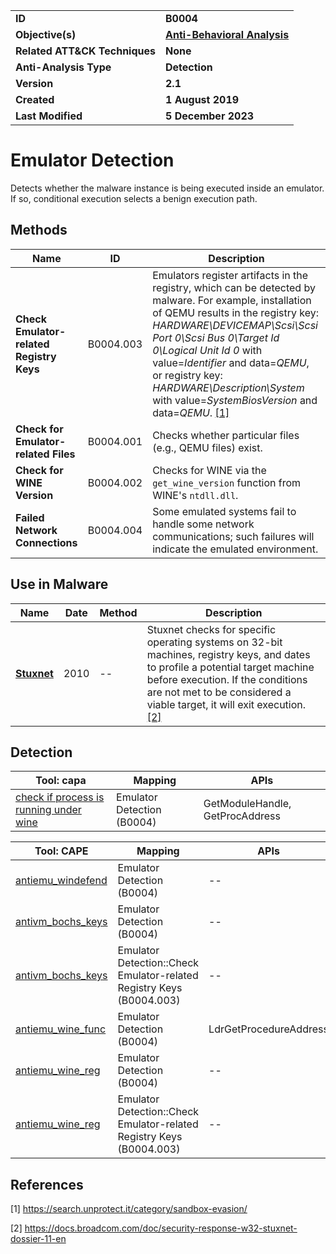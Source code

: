 <table>
<tr>
<td><b>ID</b></td>
<td><b>B0004</b></td>
</tr>
<tr>
<td><b>Objective(s)</b></td>
<td><b><a href="../anti-behavioral-analysis">Anti-Behavioral Analysis</a></b></td>
</tr>
<tr>
<td><b>Related ATT&CK Techniques</b></td>
<td><b>None</b></td>
</tr>
<tr>
<td><b>Anti-Analysis Type</b></td>
<td><b>Detection</b></td>
</tr>
<tr>
<td><b>Version</b></td>
<td><b>2.1</b></td>
</tr>
<tr>
<td><b>Created</b></td>
<td><b>1 August 2019</b></td>
</tr>
<tr>
<td><b>Last Modified</b></td>
<td><b>5 December 2023</b></td>
</tr>
</table>


# Emulator Detection

Detects whether the malware instance is being executed inside an emulator. If so, conditional execution selects a benign execution path.

## Methods

|Name|ID|Description|
|---|---|---|
|**Check Emulator-related Registry Keys**|B0004.003|Emulators register artifacts in the registry, which can be detected by malware. For example, installation of QEMU results in the registry key: *HARDWARE\DEVICEMAP\Scsi\Scsi Port 0\Scsi Bus 0\Target Id 0\Logical Unit Id 0* with value=*Identifier* and data=*QEMU*, or registry key: *HARDWARE\Description\System* with value=*SystemBiosVersion* and data=*QEMU*. [[1]](#1)|
|**Check for Emulator-related Files**|B0004.001|Checks whether particular files (e.g., QEMU files) exist.|
|**Check for WINE Version**|B0004.002|Checks for WINE via the `get_wine_version` function from WINE's `ntdll.dll`.|
|**Failed Network Connections**|B0004.004|Some emulated systems fail to handle some network communications; such failures will indicate the emulated environment.|

## Use in Malware

|Name|Date|Method|Description|
|---|---|---|---|
|[**Stuxnet**](../xample-malware/stuxnet.md)|2010|--|Stuxnet checks for specific operating systems on 32-bit machines, registry keys, and dates to profile a potential target machine before execution. If the conditions are not met to be considered a viable target, it will exit execution. [[2]](#2)|

## Detection

|Tool: capa|Mapping|APIs|
|---|---|---|
|[check if process is running under wine](https://github.com/mandiant/capa-rules/blob/master/anti-analysis/anti-emulation/wine/check-if-process-is-running-under-wine.yml)|Emulator Detection (B0004)|GetModuleHandle, GetProcAddress|

|Tool: CAPE|Mapping|APIs|
|---|---|---|
|[antiemu_windefend](https://github.com/CAPESandbox/community/tree/master/modules/signatures/antiemu_windefend.py)|Emulator Detection (B0004)|--|
|[antivm_bochs_keys](https://github.com/CAPESandbox/community/tree/master/modules/signatures/antivm_bochs_keys.py)|Emulator Detection (B0004)|--|
|[antivm_bochs_keys](https://github.com/CAPESandbox/community/tree/master/modules/signatures/antivm_bochs_keys.py)|Emulator Detection::Check Emulator-related Registry Keys (B0004.003)|--|
|[antiemu_wine_func](https://github.com/CAPESandbox/community/tree/master/modules/signatures/antiemu_wine_func.py)|Emulator Detection (B0004)|LdrGetProcedureAddress|
|[antiemu_wine_reg](https://github.com/CAPESandbox/community/tree/master/modules/signatures/antiemu_wine_reg.py)|Emulator Detection (B0004)|--|
|[antiemu_wine_reg](https://github.com/CAPESandbox/community/tree/master/modules/signatures/antiemu_wine_reg.py)|Emulator Detection::Check Emulator-related Registry Keys (B0004.003)|--|

## References

<a name="1">[1]</a> https://search.unprotect.it/category/sandbox-evasion/

<a name="2">[2]</a> https://docs.broadcom.com/doc/security-response-w32-stuxnet-dossier-11-en
